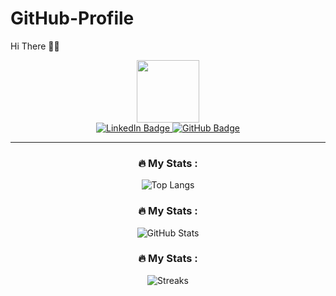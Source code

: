 # GitHub-Profile
Hi There 🤝🙌

<div id="header" align="center">
  <img src="https://media.giphy.com/media/v1.Y2lkPTc5MGI3NjExNTl2cWwzMWk5cjBrbTl5NzgxYmZrYjQzaWhleGJqbmdyeWU4Y2w0eSZlcD12MV9pbnRlcm5hbF9naWZfYnlfaWQmY3Q9Zw/CuuSHzuc0O166MRfjt/giphy.gif" width="100"/>
  

<div id="badges" align="center">
  <a href="https://www.linkedin.com/in/rahul-korde-b88198189/">
    <img src="https://img.shields.io/badge/LinkedIn-blue?style=for-the-badge&logo=linkedin&logoColor=white" alt="LinkedIn Badge"/>
  </a>
  <a href="https://github.com/RahulKorde19">
    <img src="https://img.shields.io/badge/GitHub-100000?style=for-the-badge&logo=github&logoColor=white" alt="GitHub Badge"/>
  </a>
</div>


---

### :fire: My Stats :
![Top Langs](https://github-readme-stats.vercel.app/api/top-langs/?username=RahulKorde19&layout=compact&theme=vision-friendly-dark)

### :fire: My Stats :
![GitHub Stats](https://github-readme-stats.vercel.app/api?username=RahulKorde19&show_icons=true&theme=radical)

### :fire: My Stats :
![Streaks](https://github-readme-streak-stats.herokuapp.com/?user=RahulKorde19)


</div>
</div>
